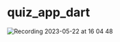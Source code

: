 # quiz_app_dart

![Recording 2023-05-22 at 16 04 48](https://github.com/huseyinekh/quiz_app_dart/assets/36125167/82dd95f8-f13b-4a94-bf43-6ccb0ed881da)
